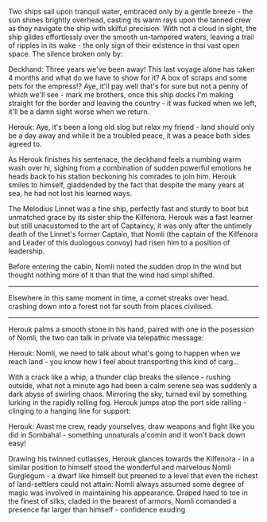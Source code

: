 Two ships sail upon tranquil water, embraced only by a gentle breeze - the sun shines brightly overhead, casting its warm rays upon the tanned crew as they navigate the ship with skilful precision. With not a cloud in sight, the ship glides effortlessly over the smooth un-tampered waters, leaving a trail of ripples in its wake - the only sign of their existence in thsi vast open space. The silence broken only by:

Deckhand: 
	Three years we've been away! This last voyage alone has taken 4 months and what do we have to show for it? A box of scraps and some pets for the empress!? Aye, it'll pay well that's for sure but not a penny of which we'll see - mark me brothers, once this ship docks I'm making straight for the border and leaving the country - it was fucked when we left, it'll be a damn sight worse when we return.

Herouk:
	Aye, it's been a long old slog but relax my friend - land should only be a day away and while it be a troubled peace, it was a peace both sides agreed to.

As Herouk finishes his sentenace, the deckhand feels a numbing warm wash over hi, sighing from a combination of sudden powerful emotions he heads back to his station beckoning his comrades to join him. Herouk smiles to himself, gladdended by the fact that despite the many years at sea, he had not lost his learned ways. 

The Melodius Linnet was a fine ship, perfectly fast and sturdy to boot but unmatched  grace by its sister ship the Kilfenora. Herouk was a fast learner but still unacustomed to the art of Captaincy, it was only after the untimely death of the Linnet's former Captain, that Nomli (the captain of the Kilfenora and Leader of this duologous convoy) had risen him to a position of leadership. 

Before entering the cabin, Nomli noted the sudden drop in the wind but thought nothing more of it than that the wind had simpl shifted.

-----

Elsewhere in this same moment in time, a comet streaks over head. crashing down into a forest not far south from places civilised.

----
Herouk palms a smooth stone in his hand, paired with one in the posession of Nomli, the two can talk in private via telepathic message:

Herouk:
	Nomli, we need to talk about what's going to happen when we reach land - you know how I feel about transporting this kind of carg...

With a crack like a whip, a thunder clap breaks the silence - rushing outside, what not a minute ago had been a calm serene sea was suddenly a dark abyss of swirling chaos. Mirroring the sky, turned evil by something lurking in the rapidly rolling fog. Herouk jumps atop the port side railing - clinging to a hanging line for support:

Herouk:
	Avast me crew, ready yourselves, draw weapons and fight like you did in Sombahal - something unnaturals a'comin and it won't back down easy!

Drawing his twinned cutlasses, Herouk glances towards the Kilfenora - in a similar position to himself stood the wonderful and marvelous Nomli Gurglegum - a dwarf like himself but preened to a level that even the richest of land-settlers could not attain: Nomli always assumed some degree of magic was involved in maintaining his appearance. Draped haed to toe in the finest of silks, claded in the bearest of armors, Nomli comanded a presence far larger than himself - confidence exuding 

